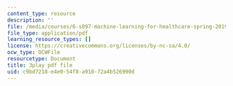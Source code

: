 ```yaml
---
content_type: resource
description: ''
file: /media/courses/6-s897-machine-learning-for-healthcare-spring-2019/c9bd7218e4e054f8a91072a4b526990d_wDLzLN1tArA.pdf
file_type: application/pdf
learning_resource_types: []
license: https://creativecommons.org/licenses/by-nc-sa/4.0/
ocw_type: OCWFile
resourcetype: Document
title: 3play pdf file
uid: c9bd7218-e4e0-54f8-a910-72a4b526990d
---
```

